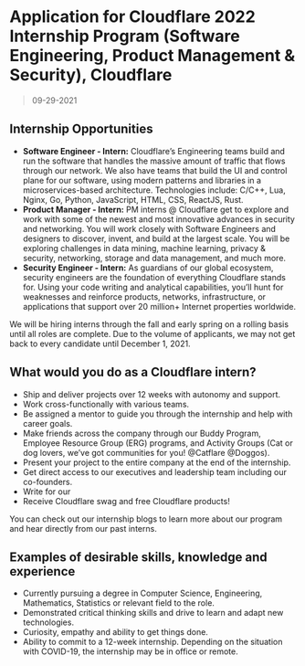 # Application for Cloudflare 2022 Internship Program (Software Engineering, Product Management & Security), Cloudflare

> 09-29-2021

## Internship Opportunities

- **Software Engineer - Intern:** Cloudflare’s Engineering teams build and run the software that handles the massive amount of traffic that flows through our network. We also have teams that build the UI and control plane for our software, using modern patterns and libraries in a microservices-based architecture. Technologies include: C/C++, Lua, Nginx, Go, Python, JavaScript, HTML, CSS, ReactJS, Rust.
- **Product Manager - Intern:** PM interns @ Cloudflare get to explore and work with some of the newest and most innovative advances in security and networking. You will work closely with Software Engineers and designers to discover, invent, and build at the largest scale. You will be exploring challenges in data mining, machine learning, privacy & security, networking, storage and data management, and much more.
- **Security Engineer - Intern:** As guardians of our global ecosystem, security engineers are the foundation of everything Cloudflare stands for. Using your code writing and analytical capabilities, you’ll hunt for weaknesses and reinforce products, networks, infrastructure, or applications that support over 20 million+ Internet properties worldwide.

We will be hiring interns through the fall and early spring on a rolling basis until all roles are complete. Due to the volume of applicants, we may not get back to every candidate until December 1, 2021.

## What would you do as a Cloudflare intern?

- Ship and deliver projects over 12 weeks with autonomy and support.
- Work cross-functionally with various teams.
- Be assigned a mentor to guide you through the internship and help with career goals.
- Make friends across the company through our Buddy Program, Employee Resource Group (ERG) programs, and Activity Groups (Cat or dog lovers, we’ve got communities for you! @Catflare @Doggos).
- Present your project to the entire company at the end of the internship.
- Get direct access to our executives and leadership team including our co-founders.
- Write for our 
- Receive Cloudflare swag and free Cloudflare products!

You can check out our internship blogs to learn more about our program and hear directly from our past interns.

## Examples of desirable skills, knowledge and experience

- Currently pursuing a degree in Computer Science, Engineering, Mathematics, Statistics or relevant field to the role.
- Demonstrated critical thinking skills and drive to learn and adapt new technologies.
- Curiosity, empathy and ability to get things done.
- Ability to commit to a 12-week internship. Depending on the situation with COVID-19, the internship may be in office or remote.
